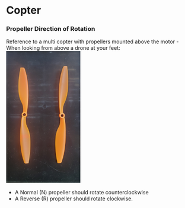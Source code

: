 # Copter


### Propeller Direction of Rotation

Reference to a multi copter with propellers mounted above the motor - When looking from above a drone at your feet:  <img src="quad-propellers.jpg" width="200"/>
- A Normal (N) propeller should rotate counterclockwise
- A Reverse (R) propeller should rotate clockwise.
